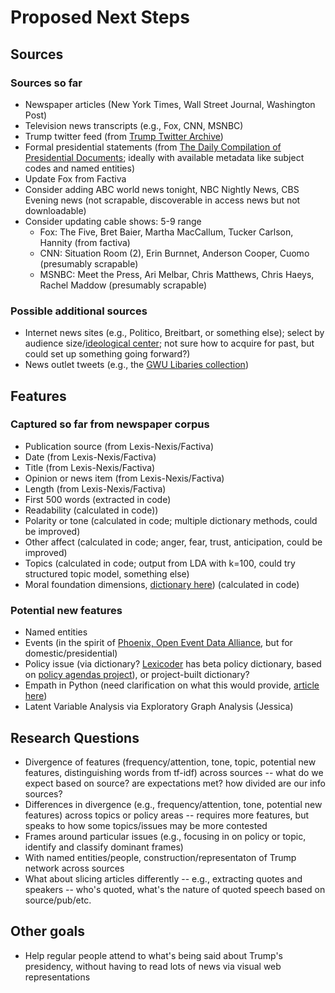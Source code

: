 # Proposed Next Steps

## Sources

### Sources so far

* Newspaper articles (New York Times, Wall Street Journal, Washington Post)
* Television news transcripts (e.g., Fox, CNN, MSNBC)
* Trump twitter feed (from [Trump Twitter Archive](http://www.trumptwitterarchive.com/))
* Formal presidential statements (from [The Daily Compilation of Presidential Documents](https://www.gpo.gov/fdsys/browse/collection.action?collectionCode=CPD&browsePath=2017&isCollapsed=false&leafLevelBrowse=false&ycord=0); ideally with available metadata like subject codes and named entities)
* Update Fox from Factiva
* Consider adding ABC world news tonight, NBC Nightly News, CBS Evening news (not scrapable, discoverable in access news but not downloadable)
* Consider updating cable shows: 5-9 range
   * Fox: The Five, Bret Baier, Martha MacCallum, Tucker Carlson, Hannity (from factiva)
   * CNN: Situation Room (2), Erin Burnnet, Anderson Cooper, Cuomo (presumably scrapable)
   * MSNBC: Meet the Press, Ari Melbar, Chris Matthews, Chris Haeys, Rachel Maddow (presumably scrapable)

### Possible additional sources

* Internet news sites (e.g., Politico, Breitbart, or something else); select by audience size/[ideological center](http://www.pewresearch.org/pj_14-10-21_mediapolarization-08-2/); not sure how to acquire for past, but could set up something going forward?)
* News outlet tweets (e.g., the [GWU Libaries collection](https://dataverse.harvard.edu/dataset.xhtml?persistentId=doi:10.7910/DVN/2FIFLH))

## Features

### Captured so far from newspaper corpus

* Publication source (from Lexis-Nexis/Factiva)
* Date (from Lexis-Nexis/Factiva)
* Title (from Lexis-Nexis/Factiva)
* Opinion or news item (from Lexis-Nexis/Factiva)
* Length (from Lexis-Nexis/Factiva)
* First 500 words (extracted in code)
* Readability (calculated in code))
* Polarity or tone (calculated in code; multiple dictionary methods, could be improved)
* Other affect (calculated in code; anger, fear, trust, anticipation, could be improved)
* Topics (calculated in code; output from LDA with k=100, could try structured topic model, something else)
* Moral foundation dimensions, [dictionary here](http://moralfoundations.org/sites/default/files/files/downloads/moral%20foundations%20dictionary.dic)) (calculated in code)

### Potential new features

* Named entities
* Events (in the spirit of [Phoenix, Open Event Data Alliance](http://phoenixdata.org/), but for domestic/presidential)
* Policy issue (via dictionary? [Lexicoder](http://www.lexicoder.com/) has beta policy dictionary, based on [policy agendas project](http://www.comparativeagendas.net/)), or project-built dictionary?
* Empath in Python (need clarification on what this would provide, [article here](https://hci.stanford.edu/publications/2016/ethan/empath-chi-2016.pdf))
* Latent Variable Analysis via Exploratory Graph Analysis (Jessica)

## Research Questions

* Divergence of features (frequency/attention, tone, topic, potential new features, distinguishing words from tf-idf) across sources -- what do we expect based on source? are expectations met? how divided are our info sources?
* Differences in divergence (e.g., frequency/attention, tone, potential new features) across topics or policy areas -- requires more features, but speaks to how some topics/issues may be more contested
* Frames around particular issues (e.g., focusing in on policy or topic, identify and classify dominant frames)
* With named entities/people, construction/representaton of Trump network across sources
* What about slicing articles differently -- e.g., extracting quotes and speakers -- who's quoted, what's the nature of quoted speech based on source/pub/etc.

## Other goals
 
* Help regular people attend to what's being said about Trump's presidency, without having to read lots of news via visual web representations

